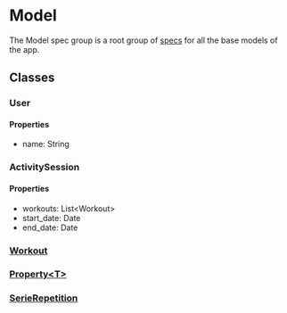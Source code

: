 # Model

The Model spec group is a root group of [specs](../) for all the base models of the app.

## Classes

### User

#### Properties

- name: String

### ActivitySession

#### Properties

- workouts: List\<Workout>
- start_date: Date
- end_date: Date

### [Workout](./workout.md)

### [Property\<T>](./property.md)

### [SerieRepetition](./serie_repetition.md)
